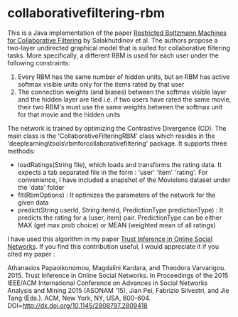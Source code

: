 # collaborativefiltering-rbm
This is a Java implementation of the paper [Restricted Boltzmann Machines for Collaborative Filtering](http://www.machinelearning.org/proceedings/icml2007/papers/407.pdf) by Salakhutdinov et al.  The authors propose a two-layer undirected graphical model that is suited for collaborative filtering tasks. More specifically, a different RBM is used for each user under the following constraints: 

1. Every RBM has the same number of hidden units, but an RBM has active softmax visible units only for the items rated by that user
2. The connection weights (and biases) between the softmax visible layer and the hidden layer are tied i.e. if two users have rated the same movie, their two RBM's must use the same weights between the softmax unit for that movie and the hidden units

The network is trained by optimizing the Contrastive Divergence (CD). The main class is the 'CollaborativeFilteringRBM' class which resides in the 'deeplearning\tools\rbmforcollaborativefiltering' package. It supports three methods:

* loadRatings(String file), which loads and transforms the rating data. It expects a tab separated file in the form : 'user'  'item'  'rating'. For convenience, I have included a snapshot of the Movielens dataset under the 'data' folder
* fit(RbmOptions) : It optimizes the parameters of the network for the given data
* predict(String userId, String itemId, PredictionType predictionType) : It predicts the rating for a (user, item) pair. PredictionType can be either MAX (get max prob choice) or MEAN (weighted mean of all ratings)


I have used this algorithm in my paper [Trust Inference in Online Social Networks](http://dl.acm.org/citation.cfm?id=2809418). If you find this contribution useful, I would appreciate it if you cited my paper :

Athanasios Papaoikonomou, Magdalini Kardara, and Theodora Varvarigou. 2015. Trust Inference in Online Social Networks. In Proceedings of the 2015 IEEE/ACM International Conference on Advances in Social Networks Analysis and Mining 2015 (ASONAM '15), Jian Pei, Fabrizio Silvestri, and Jie Tang (Eds.). ACM, New York, NY, USA, 600-604. DOI=http://dx.doi.org/10.1145/2808797.2809418
